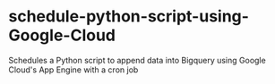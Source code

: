 # schedule-python-script-using-Google-Cloud
Schedules a Python script to append data into Bigquery using Google Cloud's App Engine with a cron job
